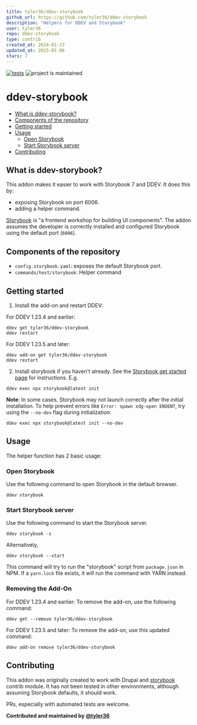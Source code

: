 ```yaml
---
title: tyler36/ddev-storybook
github_url: https://github.com/tyler36/ddev-storybook
description: "Helpers for DDEV and Storybook"
user: tyler36
repo: ddev-storybook
type: contrib
created_at: 2024-01-23
updated_at: 2025-01-06
stars: 7
---
```


[![tests](https://github.com/ddev/ddev-addon-template/actions/workflows/tests.yml/badge.svg)](https://github.com/ddev/ddev-addon-template/actions/workflows/tests.yml) ![project is maintained](https://img.shields.io/maintenance/yes/2026.svg)

# ddev-storybook <!-- omit in toc -->

- [What is ddev-storybook?](#what-is-ddev-storybook)
- [Components of the repository](#components-of-the-repository)
- [Getting started](#getting-started)
- [Usage](#usage)
    - [Open Storybook](#open-storybook)
    - [Start Storybook server](#start-storybook-server)
- [Contributing](#contributing)

## What is ddev-storybook?

This addon makes it easier to work with Storybook 7 and DDEV.
It does this by:

- exposing Storybook on port 6006.
- adding a helper command.

[Storybook](https://storybook.js.org/) is "a frontend workshop for building UI components".
The addon assumes the developer is correctly installed and configured Storybook using the default port (`6006`).

## Components of the repository

- `config.storybook.yaml`: exposes the default Storybook port.
- `commands/host/storybook`: Helper command

## Getting started

1. Install the add-on and restart DDEV:

For DDEV 1.23.4 and earlier:
```
ddev get tyler36/ddev-storybook
ddev restart
```

For DDEV 1.23.5 and later:
```
ddev add-on get tyler36/ddev-storybook
ddev restart
```

2. Install storybook if you haven't already. See the [Storybook get started page](https://storybook.js.org/docs/get-started/install) for instructions. E.g.
```shell
ddev exec npx storybook@latest init
```
**Note**: In some cases, Storybook may not launch correctly after the initial installation. To help prevent errors like `Error: spawn xdg-open ENOENT`, try using the `--no-dev` flag during initialization:

```shell
ddev exec npx storybook@latest init --no-dev
```

## Usage

The helper function has 2 basic usage:

### Open Storybook

Use the following command to open Storybook in the default browser.

```shell
ddev storybook
```

### Start Storybook server

Use the following command to start the Storybook server.

```shell
ddev storybook -s
```

Alternatively,

```shell
ddev storybook --start
```

This command will try to run the "storybook" script from `package.json` in NPM.
If a `yarn.lock` file exists, it will run the command with YARN instead.

### Removing the Add-On

For DDEV 1.23.4 and earlier:
To remove the add-on, use the following command:
```
ddev get --remove tyler36/ddev-storybook
```

For DDEV 1.23.5 and later:
To remove the add-on, use this updated command:
```
ddev add-on remove tyler36/ddev-storybook
```

## Contributing

This addon was originally created to work with Drupal and [storybook](https://www.drupal.org/project/storybook) contrib module. It has _not_ been tested in other environments, although assuming Storybook defaults, it should work.

PRs, especially with automated tests are welcome.

**Contributed and maintained by [@tyler36](https://github.com/tyler36)**
